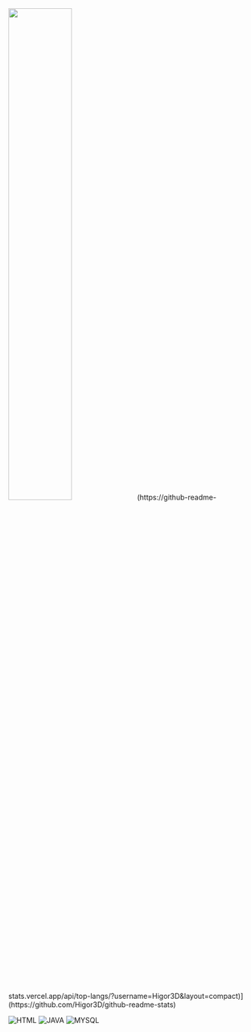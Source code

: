 <img width="50%" src="https://github-readme-stats.vercel.app/api?username=Higor3D&show_icons=true&theme=dark"> 
 (https://github-readme-stats.vercel.app/api/top-langs/?username=Higor3D&layout=compact)](https://github.com/Higor3D/github-readme-stats)



![HTML](https://img.shields.io/badge/HTML-239120?style=for-the-badge&logo=html5&logoColor=white)
![JAVA](https://img.shields.io/badge/Java-ED8B00?style=for-the-badge&logo=openjdk&logoColor=white)
![MYSQL](https://img.shields.io/badge/MySQL-005C84?style=for-the-badge&logo=mysql&logoColor=white)
  

